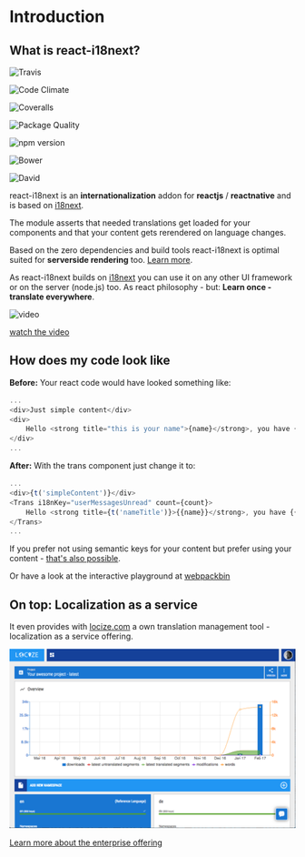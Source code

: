 # Introduction

## What is react-i18next?

![Travis](https://img.shields.io/travis/i18next/react-i18next/master.svg?style=flat-square)

![Code Climate](https://codeclimate.com/github/codeclimate/codeclimate/badges/gpa.svg)

![Coveralls](https://img.shields.io/coveralls/i18next/react-i18next/master.svg?style=flat-square)

![Package Quality](http://npm.packagequality.com/shield/react-i18next.svg)

![npm version](https://img.shields.io/npm/v/react-i18next.svg?style=flat-square)

![Bower](https://img.shields.io/bower/v/react-i18next.svg?style=flat-square)

![David](https://img.shields.io/david/i18next/react-i18next.svg?style=flat-square)

react-i18next is an **internationalization** addon for **reactjs** / **reactnative** and is based on [i18next](http://i18next.com).

The module asserts that needed translations get loaded for your components and that your content gets rerendered on language changes.

Based on the zero dependencies and build tools react-i18next is optimal suited for **serverside rendering** too. [Learn more](../misc/serverside-rendering.md).

As react-i18next builds on [i18next](http://i18next.com) you can use it on any other UI framework or on the server \(node.js\) too. As react philosophy - but: **Learn once - translate everywhere**.

![video](https://raw.githubusercontent.com/i18next/react-i18next/master/example/locize-example/video_sample.png)

[watch the video](https://www.youtube.com/watch?v=9NOzJhgmyQE)

## How does my code look like

**Before:** Your react code would have looked something like:

```javascript
...
<div>Just simple content</div>
<div>
    Hello <strong title="this is your name">{name}</strong>, you have {count} unread message(s). <Link to="/msgs">Go to messages</Link>.
</div>
...
```

**After:** With the trans component just change it to:

```javascript
...
<div>{t('simpleContent')}</div>
<Trans i18nKey="userMessagesUnread" count={count}>
    Hello <strong title={t('nameTitle')}>{{name}}</strong>, you have {{count}} unread message. <Link to="/msgs">Go to messages</Link>.
</Trans>
...
```

If you prefer not using semantic keys for your content but prefer using your content - [that's also possible](https://www.i18next.com/principles/fallback.html#key-fallback).

Or have a look at the interactive playground at [webpackbin](https://www.webpackbin.com/bins/-KvzvUPFsBVI_74Jll99)

## On top: Localization as a service

It even provides with [locize.com](http://locize.com/?utm_source=react_i18next_com&utm_medium=gitbook) a own translation management tool - localization as a service offering.

![](../.gitbook/assets/dashboard.png)

[Learn more about the enterprise offering](https://www.i18next.com/for-enterprises.html)

